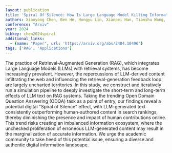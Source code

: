 ```yaml
---
layout: publication
title: 'Spiral Of Silence: How Is Large Language Model Killing Information Retrieval? -- A Case Study On Open Domain Question Answering'
authors: Xiaoyang Chen, Ben He, Hongyu Lin, Xianpei Han, Tianshu Wang, Boxi Cao, Le Sun, Yingfei Sun
conference: "Arxiv"
year: 2024
bibkey: chen2024spiral
additional_links:
  - {name: "Paper", url: 'https://arxiv.org/abs/2404.10496'}
tags: ['RAG', 'Applications']
---
```

The practice of Retrieval-Augmented Generation (RAG), which integrates Large
Language Models (LLMs) with retrieval systems, has become increasingly
prevalent. However, the repercussions of LLM-derived content infiltrating the
web and influencing the retrieval-generation feedback loop are largely
uncharted territories. In this study, we construct and iteratively run a
simulation pipeline to deeply investigate the short-term and long-term effects
of LLM text on RAG systems. Taking the trending Open Domain Question Answering
(ODQA) task as a point of entry, our findings reveal a potential digital
"Spiral of Silence" effect, with LLM-generated text consistently outperforming
human-authored content in search rankings, thereby diminishing the presence and
impact of human contributions online. This trend risks creating an imbalanced
information ecosystem, where the unchecked proliferation of erroneous
LLM-generated content may result in the marginalization of accurate
information. We urge the academic community to take heed of this potential
issue, ensuring a diverse and authentic digital information landscape.
